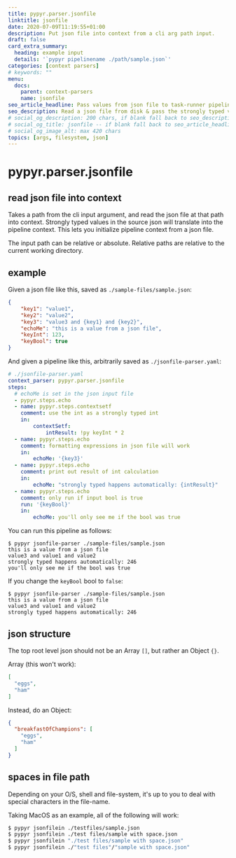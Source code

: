 ```yaml
---
title: pypyr.parser.jsonfile
linktitle: jsonfile
date: 2020-07-09T11:19:55+01:00
description: Put json file into context from a cli arg path input.
draft: false
card_extra_summary:
  heading: example input
  details: '`pypyr pipelinename ./path/sample.json`'
categories: [context parsers]
# keywords: ""
menu:
  docs:
    parent: context-parsers
    name: jsonfile
seo_article_headline: Pass values from json file to task-runner pipeline.
seo_description: Read a json file from disk & pass the strongly typed values to the pipeline's context. Use json file inside pipeline.
# social_og_description: 200 chars, if blank fall back to seo_description then description
# social_og_title: jsonfile -- if blank fall back to seo_article_headline > .Title. Max 70 chars
# social_og_image_alt: max 420 chars
topics: [args, filesystem, json]
---
```

# pypyr.parser.jsonfile
## read json file into context
Takes a path from the cli input argument, and read the json file at that path
into context. Strongly typed values in the source json will translate into the
pipeline context. This lets you initialize pipeline context from a json file.

The input path can be relative or absolute. Relative paths are relative to the
current working directory.

## example
Given a json file like this, saved as `./sample-files/sample.json`:

```json
{
    "key1": "value1",
    "key2": "value2",
    "key3": "value3 and {key1} and {key2}",
    "echoMe": "this is a value from a json file",
    "keyInt": 123,
    "keyBool": true
}
```

And given a pipeline like this, arbitrarily saved as `./jsonfile-parser.yaml`:

```yaml
# ./jsonfile-parser.yaml
context_parser: pypyr.parser.jsonfile
steps:
  # echoMe is set in the json input file
  - pypyr.steps.echo
  - name: pypyr.steps.contextsetf
    comment: use the int as a strongly typed int
    in:
        contextSetf:
            intResult: !py keyInt * 2
  - name: pypyr.steps.echo
    comment: formatting expressions in json file will work
    in:
        echoMe: '{key3}'
  - name: pypyr.steps.echo
    comment: print out result of int calculation
    in:
        echoMe: "strongly typed happens automatically: {intResult}"
  - name: pypyr.steps.echo
    comment: only run if input bool is true
    run: '{keyBool}'
    in:
        echoMe: you'll only see me if the bool was true
```

You can run this pipeline as follows:
```text
$ pypyr jsonfile-parser ./sample-files/sample.json
this is a value from a json file
value3 and value1 and value2
strongly typed happens automatically: 246
you'll only see me if the bool was true
```

If you change the `keyBool` bool to `false`:

```text
$ pypyr jsonfile-parser ./sample-files/sample.json
this is a value from a json file
value3 and value1 and value2
strongly typed happens automatically: 246
```

## json structure
The top root level json should not be an Array `[]`, but rather an Object `{}`.

Array (this won't work):

```json
[
  "eggs",
  "ham"
]
```

Instead, do an Object:

```json
{
  "breakfastOfChampions": [
    "eggs",
    "ham"
  ]
}
```

## spaces in file path
Depending on your O/S, shell and file-system, it's up to you to deal with 
special characters in the file-name. 

Taking MacOS as an example, all of the following will work:

```bash
$ pypyr jsonfilein ./testfiles/sample.json
$ pypyr jsonfilein ./test files/sample with space.json
$ pypyr jsonfilein "./test files/sample with space.json"
$ pypyr jsonfilein ./"test files"/"sample with space.json"
```